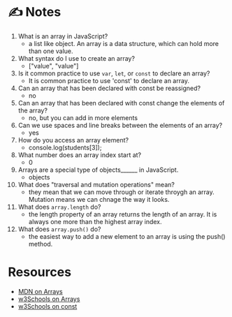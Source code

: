 # ✍️ Notes

1. What is an array in JavaScript?
    * a list like object. An array is a data structure, which can hold more than one value. 
2. What syntax do I use to create an array?
    * ["value", "value"]
3. Is it common practice to use `var`, `let`, or `const` to declare an array?
    * It is common practice to use 'const' to declare an array. 
4. Can an array that has been declared with const be reassigned?
    * no
5. Can an array that has been declared with const change the elements of the array?
    * no, but you can add in more elements
6. Can we use spaces and line breaks between the elements of an array?
    * yes 
7. How do you access an array element?
    * console.log(students[3]);
8. What number does an array index start at?
    * 0
9. Arrays are a special type of objects______ in JavaScript.
    * objects
10. What does "traversal and mutation operations" mean?
    * they mean that we can move through or iterate throygh an array. Mutation means we can chnage the way it looks. 
11. What does `array.length` do?
    * the length property of an array returns the length of an array. It is always  one more than the highest array index. 
12. What does `array.push()` do?
    * the easiest way to add a new element to an array is using the push()
 method. 
# Resources
- [MDN on Arrays](https://developer.mozilla.org/en-US/docs/Web/JavaScript/Reference/Global_Objects/Array)
- [w3Schools on Arrays](https://www.w3schools.com/js/js_arrays.asp)
- [w3Schools on const](https://www.w3schools.com/js/js_array_const.asp)